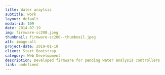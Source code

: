 ```yaml
---
title: Water anaylsis
subtitle: work
layout: default
modal-id: 109
date: 2014-07-19
img: firmware-sc200.jpeg
thumbnail: firmware-sc200--thumbnail.jpeg
alt: image-alt
project-date: 2019-01-10
client: Start Bootstrap
category: Web Development
description: Developed firmware for pending water analysis controllers and sensors.
link: undefined
---
```

